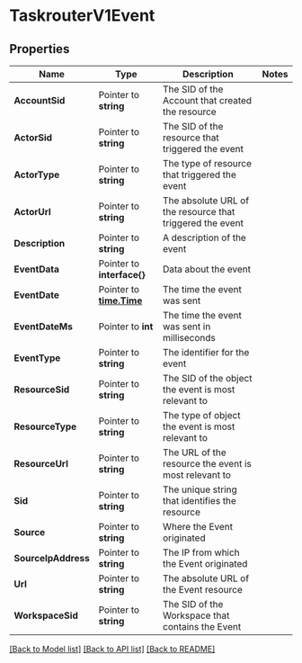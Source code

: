# TaskrouterV1Event

## Properties

Name | Type | Description | Notes
------------ | ------------- | ------------- | -------------
**AccountSid** | Pointer to **string** | The SID of the Account that created the resource |
**ActorSid** | Pointer to **string** | The SID of the resource that triggered the event |
**ActorType** | Pointer to **string** | The type of resource that triggered the event |
**ActorUrl** | Pointer to **string** | The absolute URL of the resource that triggered the event |
**Description** | Pointer to **string** | A description of the event |
**EventData** | Pointer to **interface{}** | Data about the event |
**EventDate** | Pointer to [**time.Time**](time.Time.md) | The time the event was sent |
**EventDateMs** | Pointer to **int** | The time the event was sent in milliseconds |
**EventType** | Pointer to **string** | The identifier for the event |
**ResourceSid** | Pointer to **string** | The SID of the object the event is most relevant to |
**ResourceType** | Pointer to **string** | The type of object the event is most relevant to |
**ResourceUrl** | Pointer to **string** | The URL of the resource the event is most relevant to |
**Sid** | Pointer to **string** | The unique string that identifies the resource |
**Source** | Pointer to **string** | Where the Event originated |
**SourceIpAddress** | Pointer to **string** | The IP from which the Event originated |
**Url** | Pointer to **string** | The absolute URL of the Event resource |
**WorkspaceSid** | Pointer to **string** | The SID of the Workspace that contains the Event |

[[Back to Model list]](../README.md#documentation-for-models) [[Back to API list]](../README.md#documentation-for-api-endpoints) [[Back to README]](../README.md)


